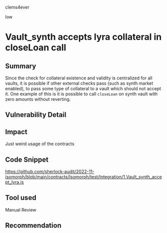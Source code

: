 clems4ever

low

# Vault_synth accepts lyra collateral in closeLoan call

## Summary
Since the check for collateral existence and validity is centralized for all vaults, it is possible if other external checks pass (such as synth market enabled), to pass some type of collateral to a vault which should not accept it.
One example of this is it is possible to call `closeLoan` on synth vault with zero amounts without reverting.

## Vulnerability Detail

## Impact
Just weird usage of the contracts

## Code Snippet

https://github.com/sherlock-audit/2022-11-isomorph/blob/main/contracts/Isomorph/test/Integration/1.Vault_synth_accept_lyra.js

## Tool used

Manual Review

## Recommendation
